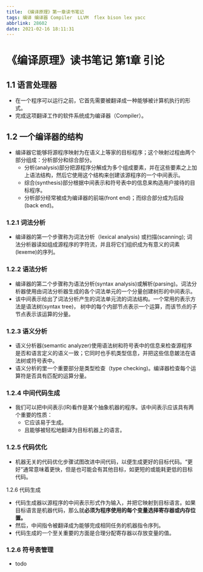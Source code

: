 ```yaml
---
title: 《编译原理》第一章读书笔记
tags: 编译 编译器 Compiler  LLVM  flex bison lex yacc
abbrlink: 28602
date: 2021-02-16 18:11:31
---
```


# 《编译原理》读书笔记  第1章 引论	

## 1.1 语言处理器

- 在一个程序可以运行之前，它首先需要被翻译成一种能够被计算机执行的形式。
- 完成这项翻译工作的软件系统成为编译器（Compiler）。



## 1.2 一个编译器的结构

- 编译器它能够将源程序映射为在语义上等家的目标程序；这个映射过程由两个部分组成：分析部分和综合部分。
  - 分析(analysis)部分把源程序分解成为多个组成要素，并在这些要素之上加上语法结构，然后它使用这个结构来创建该源程序的一个中间表示。
  - 综合(synthesis)部分根据中间表示和符号表中的信息来构造用户接待的目标程序。
  - 分析部分经常被成为编译器的前端(front end)；而综合部分成为后段(back end)。



### 1.2.1 词法分析

- 编译器的第一个步骤称为词法分析（lexical analysis) 或扫描(scanning); 词法分析器读如组成源程序的字符流，并且将它们组织成为有意义的词素(lexeme)的序列。

  

### 1.2.2 语法分析

- 编译器的第二个步骤称为语法分析(syntax analysis)或解析(parsing)。词法分析器使用由词法分析器生成的各个词法单元的一个分量创建树形的中间表示。
- 该中间表示给出了词法分析产生的词法单元流的词法结构。一个常用的表示方法是语法树(syntax tree)， 树中的每个内部节点表示一个运算，而该节点的子节点表示该运算的分量。

### 1.2.3 语义分析

- 语义分析器(semantic analyzer)使用语法树和符号表中的信息来检查源程序是否和语言定义的语义一致；它同时也手机类型信息，并把这些信息皴法在语法树或符号表中。
- 语义分析的里一个重要部分是类型检查（type checking)。编译器检查每个运算符是否具有匹配的运算分量。

### 1.2.4 中间代码生成

- 我们可以把中间表示(IR)看作是某个抽象机器的程序。该中间表示应该具有两个重要的性质：
  - 它应该易于生成。
  - 且能够被轻松地翻译为目标机器上的语言。

### 1.2.5 代码优化

- 机器无关的代码优化步骤试图改进中间代码，以便生成更好的目标代码。“更好”通常意味着更快，但是也可能会有其他目标，如更短的或能耗更低的目标代码。

1.2.6 代码生成

- 代码生成器以源程序的中间表示形式作为输入，并把它映射到目标语言。如果目标语言是机器代码，那么就**必须为程序使用的每个变量选择寄存器或内存位置。**
- 然后，中间指令被翻译成为能够完成相同任务的机器指令序列。
- 代码生成的一个至关重要的方面是合理分配寄存器以存放变量的值。

### 1.2.6 符号表管理

- todo